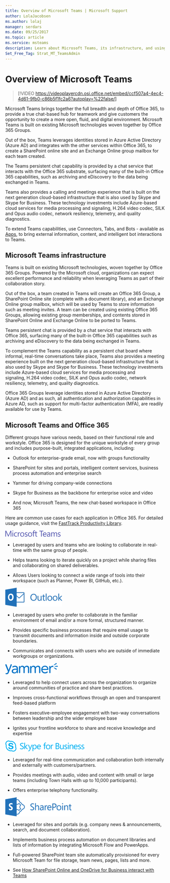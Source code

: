 ```yaml
---
title: Overview of Microsoft Teams | Microsoft Support
author: LolaJacobsen
ms.author: lolaj
manager: serdars
ms.date: 09/25/2017
ms.topic: article
ms.service: msteams
description: Learn about Microsoft Teams, its infrastructure, and using Teams with Office 365.
Set_Free_Tag: Strat_MT_TeamsAdmin
---
```


Overview of Microsoft Teams
===========================

> [!VIDEO https://videoplayercdn.osi.office.net/embed/ccf507a4-4ec4-4d61-9fb0-c86b5f1fc2a6?autoplay=%22false/]

Microsoft Teams brings together the full breadth and depth of Office 365, to provide a true chat-based hub for teamwork and give customers the opportunity to create a more open, fluid, and digital environment. Microsoft Teams is built on existing Microsoft technologies woven together by Office 365 Groups. 

Out of the box, Teams leverages identities stored in Azure Active Directory (Azure AD) and integrates with the other services within Office 365, to create a SharePoint online site and an Exchange Online group mailbox for each team created.

The Teams persistent chat capability is provided by a chat service that interacts with the Office 365 substrate, surfacing many of the built-in Office 365 capabilities, such as archiving and eDiscovery to the data being exchanged in Teams.

Teams also provides a calling and meetings experience that is built on the next generation cloud-based infrastructure that is also used by Skype and Skype for Business. These technology investments include Azure-based cloud services for media processing and signaling, H.264 video codec, SILK and Opus audio codec, network resiliency, telemetry, and quality diagnostics.

To extend Teams capabilities, use Connectors, Tabs, and Bots - available as [Apps](https://go.microsoft.com/fwlink/?linkid=854629), to bring external information, content, and intelligent bot interactions to Teams.

Microsoft Teams infrastructure
------------------------------

Teams is built on existing Microsoft technologies, woven together by Office 365 Groups. Powered by the Microsoft cloud, organizations can expect excellent performance and reliability when leveraging Teams as part of their collaboration story.

Out of the box, a team created in Teams will create an Office 365 Group, a SharePoint Online site (complete with a document library), and an Exchange Online group mailbox, which will be used by Teams to store information such as meeting invites. A team can be created using existing Office 365 Groups, allowing existing group memberships, and contents stored in SharePoint Online and Exchange Online to be ported to Teams.

Teams persistent chat is provided by a chat service that interacts with Office 365, surfacing many of the built-in Office 365 capabilities such as archiving and eDiscovery to the data being exchanged in Teams.

To complement the Teams capability as a persistent chat board where informal, real-time conversations take place, Teams also provides a meeting experience built on the next generation cloud-based infrastructure that is also used by Skype and Skype for Business. These technology investments include Azure-based cloud services for media processing and signaling, H.264 video codec, SILK and Opus audio codec, network resiliency, telemetry, and quality diagnostics.

Office 365 Groups leverage identities stored in Azure Active Directory (Azure AD) and as such, all authentication and authorization capabilities in Azure AD, such as support for multi-factor authentication (MFA), are readily available for use by Teams.


Microsoft Teams and Office 365
------------------------------

Different groups have various needs, based on their functional role and workstyle. Office 365 is designed for the unique workstyle of every group and includes purpose-built, integrated applications, including:

-   Outlook for enterprise-grade email, now with groups functionality

-   SharePoint for sites and portals, intelligent content services, business process automation and enterprise search

-   Yammer for driving company-wide connections

-   Skype for Business as the backbone for enterprise voice and video

-   And now, Microsoft Teams, the new chat-based workspace in Office 365

Here are common use cases for each application in Office 365. For detailed usage guidance, visit the [FastTrack Productivity Library](https://go.microsoft.com/fwlink/?linkid=854630).

![](media/Overview_of_Microsoft_Teams_image1.png)

-   Leveraged by users and teams who are looking to collaborate in real-time with the same group of people.

-   Helps teams looking to iterate quickly on a project while sharing files and collaborating on shared deliverables.

-   Allows Users looking to connect a wide range of tools into their workspace (such as Planner, Power BI, GitHub, etc.).

![](media/Overview_of_Microsoft_Teams_image2.png)

-   Leveraged by users who prefer to collaborate in the familiar environment of email and/or a more formal, structured manner.

-   Provides specific business processes that require email usage to transmit documents and information inside and outside corporate boundaries.

-   Communicates and connects with users who are outside of immediate workgroups or organizations.

![](media/Overview_of_Microsoft_Teams_image3.png)

-   Leveraged to help connect users across the organization to organize around communities of practice and share best practices.

-   Improves cross-functional workflows through an open and transparent feed-based platform

-   Fosters executive-employee engagement with two-way conversations between leadership and the wider employee base

-   Ignites your frontline workforce to share and receive knowledge and expertise

![](media/Overview_of_Microsoft_Teams_image4.png)

-   Leveraged for real-time communication and collaboration both internally and externally with customers/partners.

-   Provides meetings with audio, video and content with small or large teams (including Town Halls with up to 10,000 participants).

-   Offers enterprise telephony functionality.


![](media/Overview_of_Microsoft_Teams_image5.png)

-   Leveraged for sites and portals (e.g. company news & announcements, search, and document collaboration).

-   Implements business process automation on document libraries and lists of information by integrating Microsoft Flow and PowerApps.

-   Full-powered SharePoint team site automatically provisioned for every Microsoft Team for file storage, team news, pages, lists and more.

-   See [How SharePoint Online and OneDrive for Business interact with Teams](SharePoint-OneDrive-interact.md)
